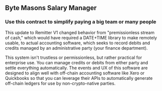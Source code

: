 ## Byte Masons Salary Manager
### Use this contract to simplify paying a big team or many people

This update to Remitter V1 changed behavior from "premissionless stream of cash,"
which would have required a DATE+TIME library to make remotely usable, to actual
accounting software, which seeks to record debits and credits managed by an
administrative party (your finance department).

This system isn't trustless or permissionless, but rather practical for
enterprise use. You can manage credits or debits from either party and settle
everything automatically. The events and UX of this software are designed to
align well with off-chain accounting software like Xero or Quickbooks so that
you can leverage their APIs to automatically generate off-chain ledgers for use
by non-crypto-native parties.
